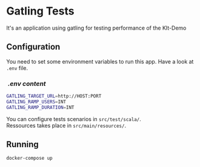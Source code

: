 # Gatling Tests

It's an application using gatling for testing performance of the KIt-Demo

## Configuration

You need to set some environment variables to run this app. Have a look at `.env` file.

###  *.env content*

```sh
GATLING_TARGET_URL=http://HOST:PORT
GATLING_RAMP_USERS=INT
GATLING_RAMP_DURATION=INT

```

You can configure tests scenarios in `src/test/scala/`.  
Ressources takes place in `src/main/resources/`.

## Running

`docker-compose up`
